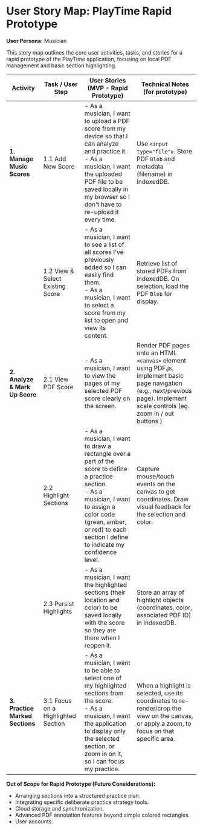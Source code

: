 # User Story Map: PlayTime Rapid Prototype

**User Persona:** Musician

This story map outlines the core user activities, tasks, and stories for a rapid prototype of the PlayTime application, focusing on local PDF management and basic section highlighting.

| Activity                 | Task / User Step                                     | User Stories (MVP - Rapid Prototype)                                                                                                                                                              | Technical Notes (for prototype)                                                                 |
|--------------------------|------------------------------------------------------|---------------------------------------------------------------------------------------------------------------------------------------------------------------------------------------------------|-------------------------------------------------------------------------------------------------|
| **1. Manage Music Scores** | 1.1 Add New Score                                    | - As a musician, I want to upload a PDF score from my device so that I can analyze and practice it.<br>- As a musician, I want the uploaded PDF file to be saved locally in my browser so I don't have to re-upload it every time. | Use `<input type="file">`. Store PDF `Blob` and metadata (filename) in IndexedDB.                 |
|                          | 1.2 View & Select Existing Score                     | - As a musician, I want to see a list of all scores I've previously added so I can easily find them.<br>- As a musician, I want to select a score from my list to open and view its content. | Retrieve list of stored PDFs from IndexedDB. On selection, load the PDF `Blob` for display.       |
| **2. Analyze & Mark Up Score** | 2.1 View PDF Score                                   | - As a musician, I want to view the pages of my selected PDF score clearly on the screen.                                                                                                         | Render PDF pages onto an HTML `<canvas>` element using PDF.js. Implement basic page navigation (e.g., next/previous page). Implement scale controls (eg. zoom in / out buttons ) |
|                          | 2.2 Highlight Sections                               | - As a musician, I want to draw a rectangle over a part of the score to define a practice section.<br>- As a musician, I want to assign a color code (green, amber, or red) to each section I define to indicate my confidence level. | Capture mouse/touch events on the canvas to get coordinates. Draw visual feedback for the selection and color. |
|                          | 2.3 Persist Highlights                               | - As a musician, I want the highlighted sections (their location and color) to be saved locally with the score so they are there when I reopen it.                                              | Store an array of highlight objects (coordinates, color, associated PDF ID) in IndexedDB.         |
| **3. Practice Marked Sections** | 3.1 Focus on a Highlighted Section                 | - As a musician, I want to be able to select one of my highlighted sections from the score.<br>- As a musician, I want the application to display only the selected section, or zoom in on it, so I can focus my practice. | When a highlight is selected, use its coordinates to re-render/crop the view on the canvas, or apply a zoom, to focus on that specific area. |

**Out of Scope for Rapid Prototype (Future Considerations):**
*   Arranging sections into a structured practice plan.
*   Integrating specific deliberate practice strategy tools.
*   Cloud storage and synchronization.
*   Advanced PDF annotation features beyond simple colored rectangles.
*   User accounts.
